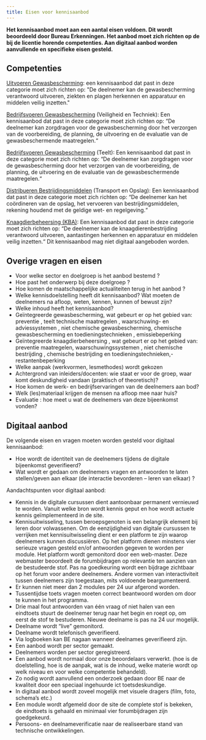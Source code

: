 ```yaml
---
title: Eisen voor kennisaanbod
---
```


**Het kennisaanbod moet aan een aantal eisen voldoen. Dit wordt beoordeeld door Bureau Erkenningen. Het aanbod moet zich richten op de bij de licentie horende competenties. Aan digitaal aanbod worden aanvullende en specifieke eisen gesteld.**

## Competenties

[Uitvoeren Gewasbescherming](/licenties/welke-licenties-zijn-er/licentie-uitvoeren-gewasbescherming/): een kennisaanbod dat past in deze categorie moet zich richten op: "De
deelnemer kan de gewasbescherming verantwoord uitvoeren, ziekten en plagen herkennen en
apparatuur en middelen veilig inzetten."

[Bedrijfsvoeren Gewasbescherming](/licenties/welke-licenties-zijn-er/licentie-bedrijfsvoeren-gewasbescherming/) (Veiligheid en Techniek): Een kennisaanbod dat past in deze
categorie moet zich richten op: “De deelnemer kan zorgdragen voor de gewasbescherming door het
verzorgen van de voorbereiding, de planning, de uitvoering en de evaluatie van de gewasbeschermende maatregelen.“

[Bedrijfsvoeren Gewasbescherming](/licenties/welke-licenties-zijn-er/licentie-bedrijfsvoeren-gewasbescherming/) (Teelt): Een kennisaanbod dat past in deze categorie moet zich
richten op: “De deelnemer kan zorgdragen voor de gewasbescherming door het verzorgen van de
voorbereiding, de planning, de uitvoering en de evaluatie van de gewasbeschermende maatregelen.“

[Distribueren Bestrijdingsmiddelen](/licenties/welke-licenties-zijn-er/licentie-bedrijfsvoeren-distribueren) (Transport en Opslag): Een kennisaanbod dat past in deze categorie
moet zich richten op: “De deelnemer kan het coördineren van de opslag, het vervoeren van
bestrijdingsmiddelen, rekening houdend met de geldige wet- en regelgeving.“

[Knaagdierbeheersing (KBA)](http://erkenningencontentsite.netlify.com/licenties/welke-licenties-zijn-er/licentie-knaagdierbeheersing-op-agrarische-bedrijven): Een kennisaanbod dat past in deze categorie moet zich
richten op: “De deelnemer kan de knaagdierenbestrijding verantwoord uitvoeren, aantastingen
herkennen en apparatuur en middelen veilig inzetten.“ Dit kennisaanbod mag niet digitaal aangeboden worden.

## Overige vragen en eisen

- Voor welke sector en doelgroep is het aanbod bestemd
  ?
- Hoe past het onderwerp bij
  deze doelgroep
  ?
- Hoe komen de maatschappelijke actualiteiten terug in
  het aanbod
  ?
- Welke kennisdoelstelling heeft dit kennisaanbod? Wat moeten de deelnemers na afloop, weten, kennen, kunnen of bewust zijn?
- Welke inhoud heeft het kennisaanbod?
- Geïntegreerde
  gewasbescherming, wat gebeurt er op het gebied
  van:
  preventie
  , teelt technische maatregelen
  , waarschuwing- en
  adviessystemen
  , niet chemische
  gewasbescherming, chemische gewasbescherming
  en toedieningstechnieken
  , emissiebeperking
- Geïntegreerde
  knaagdierbeheersing
  , wat gebeurt er op het gebied
  van:
  preventie maatregelen, waarschuwingssystemen
  , niet chemische bestrijding
  , chemische bestrijding en
  toedieningstechnieken,-restantenbeperking
- Welke aanpak (werkvormen, lesmethodes) wordt gekozen
- Achtergrond van inleiders/docenten: wie staat er voor de groep,
  waar komt deskundigheid vandaan (praktisch of theoretisch)?
- Hoe komen de werk- en bedrijfservaringen van de deelnemers aan
  bod?
- Welk (les)materiaal krijgen de mensen na afloop mee
  naar huis?
- Evaluatie
  : hoe meet u wat de deelnemers van deze bijeenkomst vonden?

## Digitaal aanbod

De volgende eisen en vragen moeten worden gesteld voor digitaal kennisaanbod:

- Hoe wordt de identiteit van de deelnemers tijdens de digitale bijeenkomst geverifieerd?
- Wat wordt er gedaan om deelnemers vragen en antwoorden te laten stellen/geven aan elkaar (de
  interactie bevorderen – leren van elkaar)
  ?

Aandachtspunten voor digitaal aanbod:

- Kennis in de digitale cursussen dient aantoonbaar permanent vernieuwd te worden. Vanuit welke bron wordt kennis geput en hoe wordt actuele kennis geïmplementeerd in de site.
- Kennisuitwisseling, tussen beroepsgenoten is een belangrijk element bij leren door volwassenen. Om de eenzijdigheid van digitale cursussen te verrijken met kennisuitwisseling dient er een platform te zijn waarop deelnemers kunnen discussiëren. Op het platform dienen minstens vier serieuze vragen gesteld en/of antwoorden gegeven te worden per module. Het platform wordt gemonitord door een web-master. Deze webmaster beoordeelt de forumbijdragen op relevantie ten aanzien van de bestudeerde stof. Pas na goedkeuring wordt een bijdrage zichtbaar op het forum voor andere deelnemers. Andere vormen van interactiviteit tussen deelnemers zijn toegestaan, mits voldoende beargumenteerd.
- Er kunnen niet meer dan 2 modules per 24 uur afgerond worden.
- Tussentijdse toets vragen moeten correct beantwoord worden om door te kunnen in het programma.
- Drie maal fout antwoorden van één vraag of niet halen van een eindtoets stuurt de deelnemer terug naar het begin en roept op, om eerst de stof te bestuderen. Nieuwe deelname is pas na 24 uur mogelijk.
- Deelname wordt “live” gemonitord.
- Deelname wordt telefonisch geverifieerd.
- Via logboeken kan BE nagaan wanneer deelnames geverifieerd zijn.
- Een aanbod wordt per sector gemaakt.
- Deelnemers worden per sector geregistreerd.
- Een aanbod wordt normaal door onze beoordelaars verwerkt. (hoe is de doelstelling, hoe is de aanpak, wat is de inhoud, welke materie wordt op welk niveau en voor welke competentie behandeld).
- Zo nodig wordt aanvullend een onderzoek gedaan door BE naar de kwaliteit door een speciaal ingehuurde ict toetsdeskundige.
- In digitaal aanbod wordt zoveel mogelijk met visuele dragers (film, foto, schema’s etc.)
- Een module wordt afgemeld door de site de complete stof is bekeken, de eindtoets is gehaald en minimaal vier forumbijdragen zijn goedgekeurd.
- Persoons- en deelnameverificatie naar de realiseerbare stand van technische ontwikkelingen.
